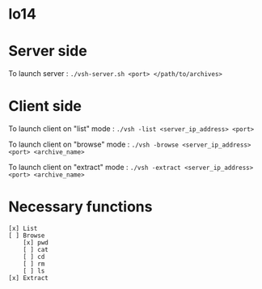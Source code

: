 # lo14

# Server side

To launch server :
`./vsh-server.sh <port> </path/to/archives>`

# Client side

To launch client on "list" mode : 
`./vsh -list <server_ip_address> <port>`

To launch client on "browse" mode :
`./vsh -browse <server_ip_address> <port> <archive_name>`

To launch client on "extract" mode :
`./vsh -extract <server_ip_address> <port> <archive_name>`


# Necessary functions
	[x] List
	[ ] Browse
		[x] pwd
		[ ] cat
		[ ] cd
		[ ] rm
		[ ] ls
	[x] Extract